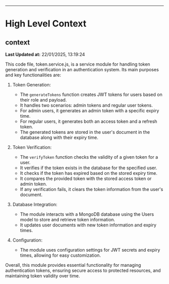 

---
# High Level Context
## context
**Last Updated at:** 22/01/2025, 13:19:24

This code file, token.service.js, is a service module for handling token generation and verification in an authentication system. Its main purposes and key functionalities are:

1. Token Generation:
   - The `generateTokens` function creates JWT tokens for users based on their role and payload.
   - It handles two scenarios: admin tokens and regular user tokens.
   - For admin users, it generates an admin token with a specific expiry time.
   - For regular users, it generates both an access token and a refresh token.
   - The generated tokens are stored in the user's document in the database along with their expiry time.

2. Token Verification:
   - The `verifyToken` function checks the validity of a given token for a user.
   - It verifies if the token exists in the database for the specified user.
   - It checks if the token has expired based on the stored expiry time.
   - It compares the provided token with the stored access token or admin token.
   - If any verification fails, it clears the token information from the user's document.

3. Database Integration:
   - The module interacts with a MongoDB database using the Users model to store and retrieve token information.
   - It updates user documents with new token information and expiry times.

4. Configuration:
   - The module uses configuration settings for JWT secrets and expiry times, allowing for easy customization.

Overall, this module provides essential functionality for managing authentication tokens, ensuring secure access to protected resources, and maintaining token validity over time.
